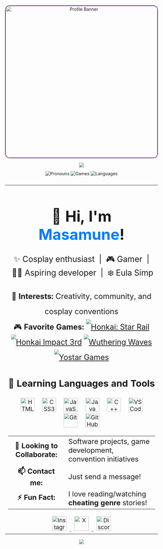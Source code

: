 <p align="center">
  <img src="https://media1.tenor.com/m/iZkOFtSfWUoAAAAC/eula-genshin-impact.gif" width="500" alt="Profile Banner" style="border-radius: 15px; border: 2px solid #6c3483;"/>
</p>

<div align="center">
  <img src="https://capsule-render.vercel.app/api?type=waving&height=150&color=gradient&text=M%20a%20s%20a%20m%20u%20n%20e&reversal=true&fontColor=A3B9D2&stroke=6F84A0&strokeWidth=2&fontAlignY=30"/>
</div>

<div align="center" style="margin: 12px 0;">
  <img src="https://img.shields.io/badge/Pronouns-He%2FHim-6c3483?style=flat-square" alt="Pronouns"/>
  <img src="https://img.shields.io/badge/Games-Hoyoverse%2C%20Wuthering%20Waves%2C%20Yostar-1abc9c?style=flat-square" alt="Games"/>
  <img src="https://img.shields.io/badge/Languages-C%2B%2B%2C%20Java%2C%20HTML%2C%20CSS%2C%20JS-f39c12?style=flat-square" alt="Languages"/>
</div>

<br/>

<table align="center" width="90%" style="margin: 0 auto; font-size: 19px;">
  <tr>
    <td>

<h1 align="center" style="font-size: 2.6em;">👋 Hi, I'm <span style="color:#007bff;">Masamune</span>!</h1>

<p align="center" style="font-size: 1.4em;">
  ✨ Cosplay enthusiast&nbsp; | &nbsp;🎮 Gamer&nbsp; | &nbsp;👨‍💻 Aspiring developer&nbsp; | &nbsp;❄️ Eula Simp
</p>

<div align="center" style="font-size: 1.32em; line-height: 2;">
  <div>👀 <b>Interests:</b> Creativity, community, and cosplay conventions</div>
  <div>
    🎮 <b>Favorite Games:</b>
    <span>
      <a href="https://hsr.hoyoverse.com/en-us/"><img src="https://img.shields.io/badge/HSR-blue?style=flat-square" title="'Masamune' UID: 808596183" alt="Honkai: Star Rail"/></a>
      <a href="https://honkaiimpact3.hoyoverse.com/asia/en-us/home"><img src="https://img.shields.io/badge/Hi3-purple?style=flat-square" title="'Masamune' UID: 18364431" alt="Honkai Impact 3rd"/></a>
      <a href="https://wutheringwaves.kurogames.com/en"><img src="https://img.shields.io/badge/Wuthering%20Waves-green?style=flat-square" title="'Masamune' UID: 700746572" alt="Wuthering Waves"/></a>
      <a href="https://yo-star.com/en-us"><img src="https://img.shields.io/badge/Yostar-orange?style=flat-square" title="Azur Lane, Arknights" alt="Yostar Games"/></a>
    </span>
  </div>
</div>

<h3 align="center" style="font-size: 1.6em;">🚀 Learning Languages and Tools</h3>
<div align="center">
  <img src="https://cdn.jsdelivr.net/gh/devicons/devicon/icons/html5/html5-original.svg" title="HTML5" alt="HTML5" width="46" height="46" style="margin: 0 10px;"/>
  <img src="https://cdn.jsdelivr.net/gh/devicons/devicon/icons/css3/css3-original.svg" title="CSS3" alt="CSS3" width="46" height="46" style="margin: 0 10px;"/>
  <img src="https://cdn.jsdelivr.net/gh/devicons/devicon/icons/javascript/javascript-original.svg" title="JavaScript" alt="JavaScript" width="46" height="46" style="margin: 0 10px;"/>
  <img src="https://cdn.jsdelivr.net/gh/devicons/devicon/icons/java/java-original.svg" title="Java" alt="Java" width="46" height="46" style="margin: 0 10px;"/>
  <img src="https://cdn.jsdelivr.net/gh/devicons/devicon/icons/cplusplus/cplusplus-original.svg" title="C++" alt="C++" width="46" height="46" style="margin: 0 10px;"/>
  <img src="https://cdn.jsdelivr.net/gh/devicons/devicon/icons/vscode/vscode-original.svg" title="VSCode" alt="VSCode" width="46" height="46" style="margin: 0 10px;"/>
  <img src="https://cdn.jsdelivr.net/gh/devicons/devicon/icons/git/git-original.svg" title="Git" alt="Git" width="46" height="46" style="margin: 0 10px;"/>
  <img src="https://cdn.jsdelivr.net/gh/devicons/devicon/icons/github/github-original.svg" title="GitHub" alt="GitHub" width="46" height="46" style="margin: 0 10px;"/>
</div>

<br/>

<table align="center" width="80%" style="margin: 0 auto; font-size: 1.23em;">
  <tbody>
    <tr>
      <td align="center"><b>🤝 Looking to Collaborate:</b></td>
      <td>Software projects, game development, convention initiatives</td>
    </tr>
    <tr>
      <td align="center"><b>📫 Contact me:</b></td>
      <td>Just send a message!</td>
    </tr>
    <tr>
      <td align="center"><b>⚡ Fun Fact:</b></td>
      <td>I love reading/watching <b>cheating genre</b> stories!</td>
    </tr>
  </tbody>
</table>

<br/>

<div align="center">
  <a href="https://www.instagram.com/masamune.silvermoon/">
    <img src="https://cdn.pixabay.com/photo/2021/06/15/12/14/instagram-6338393_1280.png" width="48" title="masamune.silvermoon" alt="Instagram" style="margin: 0 10px;"/>
  </a>
  <a href="https://x.com/keikimasamune">
    <img src="https://img.freepik.com/free-vector/new-twitter-logo-x-icon-black-background_1017-45427.jpg?semt=ais_hybrid&w=740" title="KeikiMasamune" width="48" alt="X" style="margin: 0 10px;"/>
  </a>
  <a href="https://discord.com/users/595888512029687828/">
    <img src="https://static.vecteezy.com/system/resources/previews/006/892/625/non_2x/discord-logo-icon-editorial-free-vector.jpg" width="48" title="Masamune#2687" alt="Discord" style="margin: 0 10px;"/>
  </a>
</div>

</td>
  </tr>
</table>

<br/>

<div align="center">
  <img src="https://capsule-render.vercel.app/api?type=waving&height=150&color=gradient&text=M%20a%20s%20a%20m%20u%20n%20e&reversal=true&fontColor=A3B9D2&stroke=6F84A0&strokeWidth=2&fontAlignY=80&section=footer"/>
</div>
